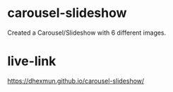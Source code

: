 # carousel-slideshow
Created a Carousel/Slideshow with 6 different images.

# live-link
https://dhexmun.github.io/carousel-slideshow/
